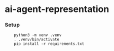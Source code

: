 # ai-agent-representation

### Setup

```shell
    python3 -m venv .venv
    . .venv/bin/activate
    pip install -r requirements.txt
```

